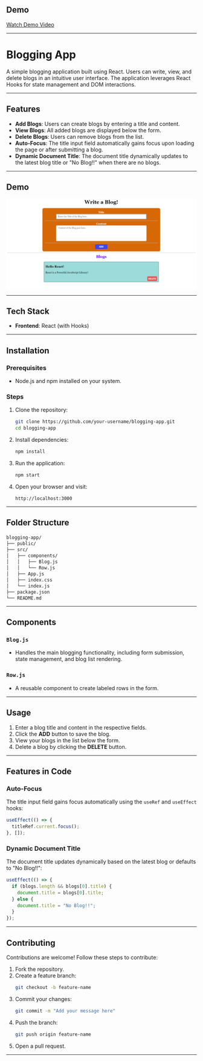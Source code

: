 ## Demo

[Watch Demo Video](https://vimeo.com/1042216846?share=copy)

---

# Blogging App

A simple blogging application built using React. Users can write, view, and delete blogs in an intuitive user interface. The application leverages React Hooks for state management and DOM interactions.

---

## Features

- **Add Blogs**: Users can create blogs by entering a title and content.
- **View Blogs**: All added blogs are displayed below the form.
- **Delete Blogs**: Users can remove blogs from the list.
- **Auto-Focus**: The title input field automatically gains focus upon loading the page or after submitting a blog.
- **Dynamic Document Title**: The document title dynamically updates to the latest blog title or "No Blog!!" when there are no blogs.

---

## Demo

![INITIAL RENDER](./public/images/Screenshot%202024-12-26%20111306.png)

---

## Tech Stack

- **Frontend**: React (with Hooks)

---

## Installation

### Prerequisites

- Node.js and npm installed on your system.

### Steps

1. Clone the repository:

   ```bash
   git clone https://github.com/your-username/blogging-app.git
   cd blogging-app
   ```

2. Install dependencies:

   ```bash
   npm install
   ```

3. Run the application:

   ```bash
   npm start
   ```

4. Open your browser and visit:
   ```
   http://localhost:3000
   ```

---

## Folder Structure

```plaintext
blogging-app/
├── public/
├── src/
│   ├── components/
│   │   ├── Blog.js
│   │   └── Row.js
│   ├── App.js
│   ├── index.css
│   └── index.js
├── package.json
└── README.md
```

---

## Components

### `Blog.js`

- Handles the main blogging functionality, including form submission, state management, and blog list rendering.

### `Row.js`

- A reusable component to create labeled rows in the form.

---

## Usage

1. Enter a blog title and content in the respective fields.
2. Click the **ADD** button to save the blog.
3. View your blogs in the list below the form.
4. Delete a blog by clicking the **DELETE** button.

---

## Features in Code

### Auto-Focus

The title input field gains focus automatically using the `useRef` and `useEffect` hooks:

```javascript
useEffect(() => {
  titleRef.current.focus();
}, []);
```

### Dynamic Document Title

The document title updates dynamically based on the latest blog or defaults to "No Blog!!":

```javascript
useEffect(() => {
  if (blogs.length && blogs[0].title) {
    document.title = blogs[0].title;
  } else {
    document.title = "No Blog!!";
  }
});
```

---

## Contributing

Contributions are welcome! Follow these steps to contribute:

1. Fork the repository.
2. Create a feature branch:
   ```bash
   git checkout -b feature-name
   ```
3. Commit your changes:
   ```bash
   git commit -m "Add your message here"
   ```
4. Push the branch:
   ```bash
   git push origin feature-name
   ```
5. Open a pull request.

---

